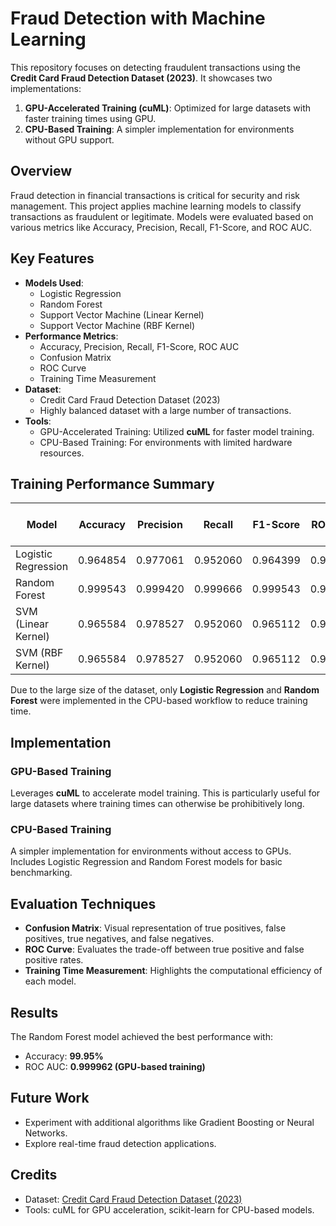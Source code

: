 # Fraud Detection with Machine Learning

This repository focuses on detecting fraudulent transactions using the **Credit Card Fraud Detection Dataset (2023)**. It showcases two implementations:  
1. **GPU-Accelerated Training (cuML)**: Optimized for large datasets with faster training times using GPU.  
2. **CPU-Based Training**: A simpler implementation for environments without GPU support.  

## Overview
Fraud detection in financial transactions is critical for security and risk management. This project applies machine learning models to classify transactions as fraudulent or legitimate. Models were evaluated based on various metrics like Accuracy, Precision, Recall, F1-Score, and ROC AUC.

## Key Features
- **Models Used**:
  - Logistic Regression
  - Random Forest
  - Support Vector Machine (Linear Kernel)
  - Support Vector Machine (RBF Kernel)
- **Performance Metrics**:
  - Accuracy, Precision, Recall, F1-Score, ROC AUC
  - Confusion Matrix
  - ROC Curve
  - Training Time Measurement
- **Dataset**:
  - Credit Card Fraud Detection Dataset (2023)
  - Highly balanced dataset with a large number of transactions.
- **Tools**:
  - GPU-Accelerated Training: Utilized **cuML** for faster model training.
  - CPU-Based Training: For environments with limited hardware resources.

## Training Performance Summary
| Model                | Accuracy | Precision | Recall  | F1-Score | ROC AUC  | Training Time (GPU) | Training Time (CPU) |
|----------------------|----------|-----------|---------|----------|----------|----------------------|----------------------|
| Logistic Regression  | 0.964854 | 0.977061  | 0.952060| 0.964399 | 0.993506 | 3.04 seconds         | 2.48 seconds         | 
| Random Forest        | 0.999543 | 0.999420  | 0.999666| 0.999543 | 0.999962 | 2.42 seconds         | 624.41 seconds       | 
| SVM (Linear Kernel)  | 0.965584 | 0.978527  | 0.952060| 0.965112 | 0.993143 | 58.29 seconds        | ---                  |
| SVM (RBF Kernel)     | 0.965584 | 0.978527  | 0.952060| 0.965112 | 0.999780 | 14.54 seconds        | ---                  |

Due to the large size of the dataset, only **Logistic Regression** and **Random Forest** were implemented in the CPU-based workflow to reduce training time.

## Implementation
### GPU-Based Training
Leverages **cuML** to accelerate model training. This is particularly useful for large datasets where training times can otherwise be prohibitively long.

### CPU-Based Training
A simpler implementation for environments without access to GPUs. Includes Logistic Regression and Random Forest models for basic benchmarking.

## Evaluation Techniques
- **Confusion Matrix**: Visual representation of true positives, false positives, true negatives, and false negatives.
- **ROC Curve**: Evaluates the trade-off between true positive and false positive rates.
- **Training Time Measurement**: Highlights the computational efficiency of each model.

## Results
The Random Forest model achieved the best performance with:

- Accuracy: **99.95%**
- ROC AUC: **0.999962 (GPU-based training)**

## Future Work
- Experiment with additional algorithms like Gradient Boosting or Neural Networks.
- Explore real-time fraud detection applications.

## Credits
- Dataset: [Credit Card Fraud Detection Dataset (2023)](https://www.kaggle.com/datasets/nelgiriyewithana/credit-card-fraud-detection-dataset-2023)
- Tools: cuML for GPU acceleration, scikit-learn for CPU-based models.
